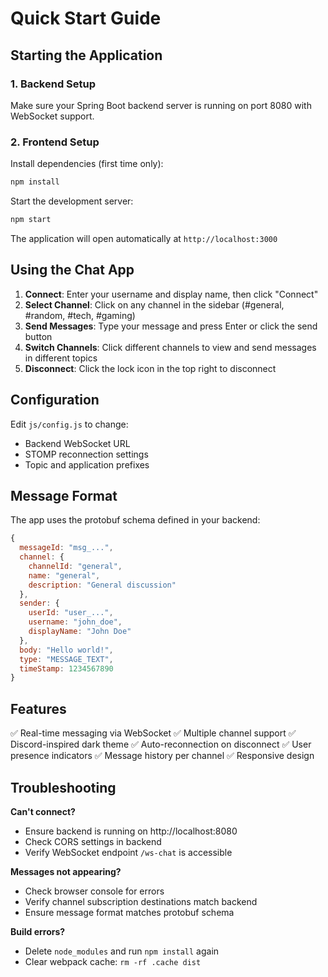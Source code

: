 # Quick Start Guide

## Starting the Application

### 1. Backend Setup
Make sure your Spring Boot backend server is running on port 8080 with WebSocket support.

### 2. Frontend Setup

Install dependencies (first time only):
```bash
npm install
```

Start the development server:
```bash
npm start
```

The application will open automatically at `http://localhost:3000`

## Using the Chat App

1. **Connect**: Enter your username and display name, then click "Connect"
2. **Select Channel**: Click on any channel in the sidebar (#general, #random, #tech, #gaming)
3. **Send Messages**: Type your message and press Enter or click the send button
4. **Switch Channels**: Click different channels to view and send messages in different topics
5. **Disconnect**: Click the lock icon in the top right to disconnect

## Configuration

Edit `js/config.js` to change:
- Backend WebSocket URL
- STOMP reconnection settings
- Topic and application prefixes

## Message Format

The app uses the protobuf schema defined in your backend:

```javascript
{
  messageId: "msg_...",
  channel: {
    channelId: "general",
    name: "general",
    description: "General discussion"
  },
  sender: {
    userId: "user_...",
    username: "john_doe",
    displayName: "John Doe"
  },
  body: "Hello world!",
  type: "MESSAGE_TEXT",
  timeStamp: 1234567890
}
```

## Features

✅ Real-time messaging via WebSocket
✅ Multiple channel support
✅ Discord-inspired dark theme
✅ Auto-reconnection on disconnect
✅ User presence indicators
✅ Message history per channel
✅ Responsive design

## Troubleshooting

**Can't connect?**
- Ensure backend is running on http://localhost:8080
- Check CORS settings in backend
- Verify WebSocket endpoint `/ws-chat` is accessible

**Messages not appearing?**
- Check browser console for errors
- Verify channel subscription destinations match backend
- Ensure message format matches protobuf schema

**Build errors?**
- Delete `node_modules` and run `npm install` again
- Clear webpack cache: `rm -rf .cache dist`

